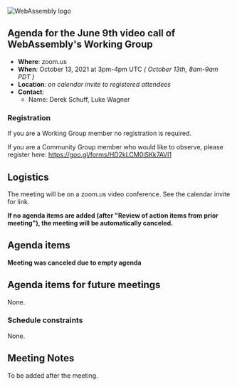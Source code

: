 ![WebAssembly logo](/images/WebAssembly.png)

## Agenda for the June 9th video call of WebAssembly's Working Group

- **Where**: zoom.us
- **When**: October 13, 2021 at 3pm-4pm UTC *( October 13th, 8am-9am PDT )*
- **Location**: *on calendar invite to registered attendees*
- **Contact**:
    - Name: Derek Schuff, Luke Wagner

### Registration

If you are a Working Group member no registration is required.

If you are a Community Group member who would like to observe, please register here: https://goo.gl/forms/HD2kLCM0iSKk7AVl1

## Logistics

The meeting will be on a zoom.us video conference.
See the calendar invite for link.

**If no agenda items are added (after "Review of action items from prior meeting"),
the meeting will be automatically canceled.**

## Agenda items

**Meeting was canceled due to empty agenda**

## Agenda items for future meetings

None.

### Schedule constraints

None.

## Meeting Notes

To be added after the meeting.
